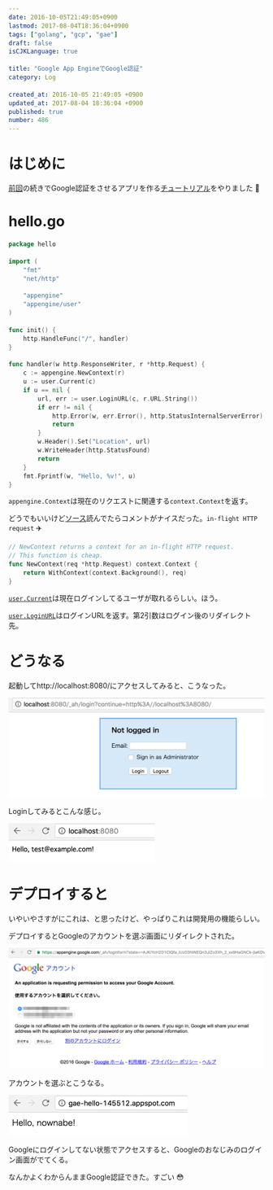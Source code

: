 ```yaml
---
date: 2016-10-05T21:49:05+0900
lastmod: 2017-08-04T18:36:04+0900
tags: ["golang", "gcp", "gae"]
draft: false
isCJKLanguage: true

title: "Google App EngineでGoogle認証"
category: Log

created_at: 2016-10-05 21:49:05 +0900
updated_at: 2017-08-04 18:36:04 +0900
published: true
number: 486
---
```


# はじめに
[前回](https://blog.nownabe.com/2016/10/04/485.html)の続きでGoogle認証をさせるアプリを作る[チュートリアル](https://cloud.google.com/appengine/docs/go/getting-started/authenticating-users?hl=ja)をやりました :muscle:

# hello.go
```go:hello.go
package hello

import (
    "fmt"
    "net/http"

    "appengine"
    "appengine/user"
)

func init() {
    http.HandleFunc("/", handler)
}

func handler(w http.ResponseWriter, r *http.Request) {
    c := appengine.NewContext(r)
    u := user.Current(c)
    if u == nil {
        url, err := user.LoginURL(c, r.URL.String())
        if err != nil {
            http.Error(w, err.Error(), http.StatusInternalServerError)
            return
        }
        w.Header().Set("Location", url)
        w.WriteHeader(http.StatusFound)
        return
    }
    fmt.Fprintf(w, "Hello, %v!", u)
}
```

`appengine.Context`は現在のリクエストに関連する`context.Context`を返す。

どうでもいいけど[ソース](https://github.com/golang/appengine/blob/7f59a8c76b8594d06044bfe0bcbe475cb2020482/appengine.go#L26)読んでたらコメントがナイスだった。`in-flight HTTP request` :airplane: 

```go
// NewContext returns a context for an in-flight HTTP request.
// This function is cheap.
func NewContext(req *http.Request) context.Context {
	return WithContext(context.Background(), req)
}
```

[`user.Current`](https://cloud.google.com/appengine/docs/go/users/reference?hl=ja#Current)は現在ログインしてるユーザが取れるらしい。ほう。

[`user.LoginURL`](https://cloud.google.com/appengine/docs/go/users/reference?hl=ja#LoginURL)はログインURLを返す。第2引数はログイン後のリダイレクト先。

# どうなる
起動してhttp://localhost:8080/にアクセスしてみると、こうなった。

<img width="590" alt="スクリーンショット 2016-10-05 21.40.10.png (54.9 kB)" src="/images/2016/10/05/1.png">

Loginしてみるとこんな感じ。

<img width="288" alt="スクリーンショット 2016-10-05 21.40.57.png (17.7 kB)" src="/images/2016/10/05/2.png">

# デプロイすると
いやいやさすがにこれは、と思ったけど、やっぱりこれは開発用の機能らしい。

デプロイするとGoogleのアカウントを選ぶ画面にリダイレクトされた。

<img width="888" alt="スクリーンショット_2016-10-05_21_44_19.png (172.4 kB)" src="/images/2016/10/05/3.png">

アカウントを選ぶとこうなる。

<img width="352" alt="スクリーンショット 2016-10-05 21.44.33.png (20.2 kB)" src="/images/2016/10/05/4.png">

Googleにログインしてない状態でアクセスすると、Googleのおなじみのログイン画面がでてくる。

なんかよくわからんままGoogle認証できた。すごい :flushed: 
